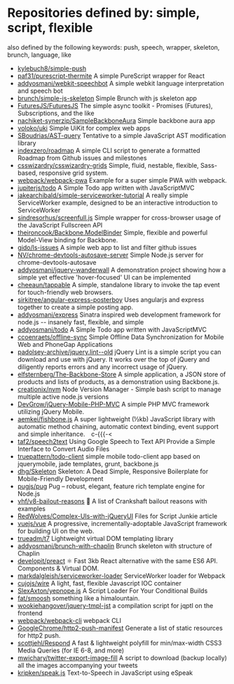 # Repositories defined by: simple, script, flexible

also defined by the following keywords: push, speech, wrapper, skeleton, brunch, language, like

- [kylebuch8/simple-push](https://github.com/kylebuch8/simple-push)
- [paf31/purescript-thermite](https://github.com/paf31/purescript-thermite)
  A simple PureScript wrapper for React
- [addyosmani/webkit-speechbot](https://github.com/addyosmani/webkit-speechbot)
  A simple webkit language interpretation and speech bot
- [brunch/simple-js-skeleton](https://github.com/brunch/simple-js-skeleton)
  Simple Brunch with js skeleton app
- [FuturesJS/FuturesJS](https://github.com/FuturesJS/FuturesJS)
  The simple async toolkit - Promises (Futures), Subscriptions, and the like
- [nachiket-synerzip/SampleBackboneAura](https://github.com/nachiket-synerzip/SampleBackboneAura)
  Simple backbone aura app
- [voloko/uki](https://github.com/voloko/uki)
  Simple UiKit for complex web apps
- [SBoudrias/AST-query](https://github.com/SBoudrias/AST-query)
  Tentative to a simple JavaScript AST modification library
- [indexzero/roadmap](https://github.com/indexzero/roadmap)
  A simple CLI script to generate a formatted Roadmap from Github issues and milestones
- [csswizardry/csswizardry-grids](https://github.com/csswizardry/csswizardry-grids)
  Simple, fluid, nestable, flexible, Sass-based, responsive grid system.
- [webpack/webpack-pwa](https://github.com/webpack/webpack-pwa)
  Example for a super simple PWA with webpack.
- [jupiterjs/todo](https://github.com/jupiterjs/todo)
  A Simple Todo app written with JavaScriptMVC
- [jakearchibald/simple-serviceworker-tutorial](https://github.com/jakearchibald/simple-serviceworker-tutorial)
  A really simple ServiceWorker example, designed to be an interactive introduction to ServiceWorker
- [sindresorhus/screenfull.js](https://github.com/sindresorhus/screenfull.js)
  Simple wrapper for cross-browser usage of the JavaScript Fullscreen API
- [theironcook/Backbone.ModelBinder](https://github.com/theironcook/Backbone.ModelBinder)
  Simple, flexible and powerful Model-View binding for Backbone.
- [gido/ls-issues](https://github.com/gido/ls-issues)
  A simple web app to list and filter github issues
- [NV/chrome-devtools-autosave-server](https://github.com/NV/chrome-devtools-autosave-server)
  Simple Node.js server for chrome-devtools-autosave
- [addyosmani/jquery-wanderwall](https://github.com/addyosmani/jquery-wanderwall)
  A demonstration project showing how a simple yet effective 'hover-focused' UI can be implemented
- [cheeaun/tappable](https://github.com/cheeaun/tappable)
  A simple, standalone library to invoke the tap event for touch-friendly web browsers.
- [sirkitree/angular-express-posterboy](https://github.com/sirkitree/angular-express-posterboy)
  Uses angularjs and express together to create a simple posting app.
- [addyosmani/express](https://github.com/addyosmani/express)
  Sinatra inspired web development framework for node.js -- insanely fast, flexible, and simple
- [addyosmani/todo](https://github.com/addyosmani/todo)
  A Simple Todo app written with JavaScriptMVC
- [ccoenraets/offline-sync](https://github.com/ccoenraets/offline-sync)
  Simple Offline Data Synchronization for Mobile Web and PhoneGap Applications
- [padolsey-archive/jquery.lint--old](https://github.com/padolsey-archive/jquery.lint--old)
  jQuery Lint is a simple script you can download and use with jQuery. It works over the top of jQuery and diligently reports errors and any incorrect usage of jQuery.
- [elfsternberg/The-Backbone-Store](https://github.com/elfsternberg/The-Backbone-Store)
  A simple application, a JSON store of products and lists of products, as a demonstration using Backbone.js.  
- [creationix/nvm](https://github.com/creationix/nvm)
  Node Version Manager - Simple bash script to manage multiple active node.js versions
- [DevGrow/jQuery-Mobile-PHP-MVC](https://github.com/DevGrow/jQuery-Mobile-PHP-MVC)
  A simple PHP MVC framework utilizing jQuery Mobile.
- [aemkei/fishbone.js](https://github.com/aemkei/fishbone.js)
  A super lightweight (½kb) JavaScript library with automatic method chaining, automatic context binding, event support and simple inheritance. c-{{{-<
- [taf2/speech2text](https://github.com/taf2/speech2text)
  Using Google Speech to Text API  Provide a Simple Interface to Convert Audio Files
- [truepattern/todo-client](https://github.com/truepattern/todo-client)
  simple mobile todo-client app based on jquerymobile, jade templates, grunt, backbone.js
- [dhg/Skeleton](https://github.com/dhg/Skeleton)
  Skeleton: A Dead Simple, Responsive Boilerplate for Mobile-Friendly Development
- [pugjs/pug](https://github.com/pugjs/pug)
  Pug – robust, elegant, feature rich template engine for Node.js
- [vhf/v8-bailout-reasons](https://github.com/vhf/v8-bailout-reasons)
  :wrench: A list of Crankshaft bailout reasons with examples
- [RedWolves/Complex-UIs-with-jQueryUI](https://github.com/RedWolves/Complex-UIs-with-jQueryUI)
  Files for Script Junkie article
- [vuejs/vue](https://github.com/vuejs/vue)
  A progressive, incrementally-adoptable JavaScript framework for building UI on the web.
- [trueadm/t7](https://github.com/trueadm/t7)
  Lightweight virtual DOM templating library
- [addyosmani/brunch-with-chaplin](https://github.com/addyosmani/brunch-with-chaplin)
  Brunch skeleton with structure of Chaplin
- [developit/preact](https://github.com/developit/preact)
  ⚛️ Fast 3kb React alternative with the same ES6 API. Components & Virtual DOM.
- [markdalgleish/serviceworker-loader](https://github.com/markdalgleish/serviceworker-loader)
  ServiceWorker loader for Webpack
- [cujojs/wire](https://github.com/cujojs/wire)
  A light, fast, flexible Javascript IOC container
- [SlexAxton/yepnope.js](https://github.com/SlexAxton/yepnope.js)
  A Script Loader For Your Conditional Builds
- [fat/smoosh](https://github.com/fat/smoosh)
  something like a himalountain.
- [wookiehangover/jquery-tmpl-jst](https://github.com/wookiehangover/jquery-tmpl-jst)
  a compilation script for jqptl on the frontend
- [webpack/webpack-cli](https://github.com/webpack/webpack-cli)
  webpack CLI
- [GoogleChrome/http2-push-manifest](https://github.com/GoogleChrome/http2-push-manifest)
  Generate a list of static resources for http2 push.
- [scottjehl/Respond](https://github.com/scottjehl/Respond)
  A fast & lightweight polyfill for min/max-width CSS3 Media Queries (for IE 6-8, and more)
- [mwichary/twitter-export-image-fill](https://github.com/mwichary/twitter-export-image-fill)
  A script to download (backup locally) all the images accompanying your tweets
- [kripken/speak.js](https://github.com/kripken/speak.js)
  Text-to-Speech in JavaScript using eSpeak

